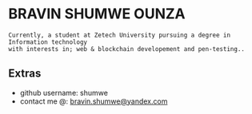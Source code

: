 # BRAVIN SHUMWE OUNZA
```
Currently, a student at Zetech University pursuing a degree in Information technology
with interests in; web & blockchain developement and pen-testing..
```
Extras
------

* github username: shumwe
* contact me @: bravin.shumwe@yandex.com


